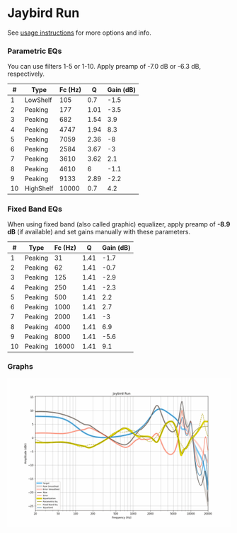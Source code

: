 # Jaybird Run
See [usage instructions](https://github.com/jaakkopasanen/AutoEq#usage) for more options and info.

### Parametric EQs
You can use filters 1-5 or 1-10. Apply preamp of -7.0 dB or -6.3 dB, respectively.

|   # | Type      |   Fc (Hz) |    Q |   Gain (dB) |
|-----|-----------|-----------|------|-------------|
|   1 | LowShelf  |       105 | 0.7  |        -1.5 |
|   2 | Peaking   |       177 | 1.01 |        -3.5 |
|   3 | Peaking   |       682 | 1.54 |         3.9 |
|   4 | Peaking   |      4747 | 1.94 |         8.3 |
|   5 | Peaking   |      7059 | 2.36 |        -8   |
|   6 | Peaking   |      2584 | 3.67 |        -3   |
|   7 | Peaking   |      3610 | 3.62 |         2.1 |
|   8 | Peaking   |      4610 | 6    |        -1.1 |
|   9 | Peaking   |      9133 | 2.89 |        -2.2 |
|  10 | HighShelf |     10000 | 0.7  |         4.2 |

### Fixed Band EQs
When using fixed band (also called graphic) equalizer, apply preamp of **-8.9 dB** (if available) and set gains manually with these parameters.

|   # | Type    |   Fc (Hz) |    Q |   Gain (dB) |
|-----|---------|-----------|------|-------------|
|   1 | Peaking |        31 | 1.41 |        -1.7 |
|   2 | Peaking |        62 | 1.41 |        -0.7 |
|   3 | Peaking |       125 | 1.41 |        -2.9 |
|   4 | Peaking |       250 | 1.41 |        -2.3 |
|   5 | Peaking |       500 | 1.41 |         2.2 |
|   6 | Peaking |      1000 | 1.41 |         2.7 |
|   7 | Peaking |      2000 | 1.41 |        -3   |
|   8 | Peaking |      4000 | 1.41 |         6.9 |
|   9 | Peaking |      8000 | 1.41 |        -5.6 |
|  10 | Peaking |     16000 | 1.41 |         9.1 |

### Graphs
![](./Jaybird%20Run.png)
